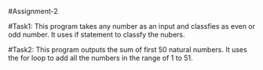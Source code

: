 #Assignment-2

#Task1:
This program takes any number as an input and classfies as even or odd number.
It uses if statement to classfy the nubers.

#Task2:
This program outputs the sum of first 50 natural numbers.
It uses the for loop to add all the numbers in the range of 1 to 51.
